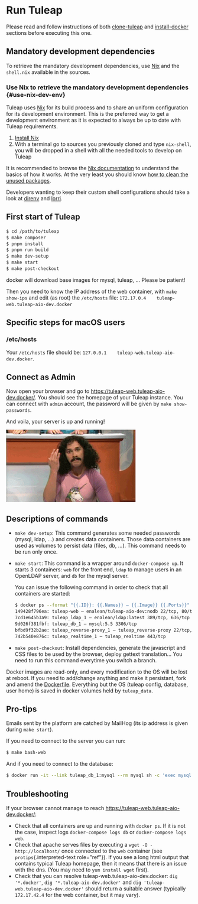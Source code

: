 # Run Tuleap

Please read and follow instructions of both
[clone-tuleap](./clone-tuleap.md) and
[install-docker](./install-docker.md) sections before executing
this one.

## Mandatory development dependencies

To retrieve the mandatory development dependencies, use
[Nix](https://nixos.org/) and the `shell.nix` available in the sources.

### Use Nix to retrieve the mandatory development dependencies {#use-nix-dev-env}

Tuleap uses [Nix](https://nixos.org/) for its build process and to share
an uniform configuration for its development environment. This is the
preferred way to get a development environment as it is expected to
always be up to date with Tuleap requirements.

1.  [Install Nix](https://nixos.org/download.html)
2.  With a terminal go to sources you previously cloned and type
    `nix-shell`, you will be dropped in a shell with all the needed
    tools to develop on Tuleap

It is recommended to browse the [Nix
documentation](https://nixos.org/manual/nix/unstable/introduction.html)
to understand the basics of how it works. At the very least you should
know [how to clean the unused
packages](https://nixos.org/manual/nix/unstable/command-ref/nix-collect-garbage.html).

Developers wanting to keep their custom shell configurations should take
a look at [direnv](https://direnv.net/) and
[lorri](https://github.com/nix-community/lorri).

## First start of Tuleap

``` bash
$ cd /path/to/tuleap
$ make composer
$ pnpm install
$ pnpm run build
$ make dev-setup
$ make start
$ make post-checkout
```

docker will download base images for mysql, tuleap, ... Please be
patient!

Then you need to know the IP address of the web container, with
`make show-ips` and edit (as root) the `/etc/hosts` file:
`172.17.0.4    tuleap-web.tuleap-aio-dev.docker`

## Specific steps for macOS users

### /etc/hosts

Your `/etc/hosts` file should be:
`127.0.0.1    tuleap-web.tuleap-aio-dev.docker`.

## Connect as Admin

Now open your browser and go to
<https://tuleap-web.tuleap-aio-dev.docker/>. You should see the homepage
of your Tuleap instance. You can connect with `admin` account, the
password will be given by `make show-passwords`.

And voila, your server is up and running!

![It\'s Magic!](../images/its-Magic.gif)

## Descriptions of commands

-   `make dev-setup`: This command generates some needed passwords
    (mysql, ldap, ...) and creates data containers. Those data
    containers are used as volumes to persist data (files, db, ...).
    This command needs to be run only once.

-   `make start`: This command is a wrapper around `docker-compose up`.
    It starts 3 containers: `web` for the front end, `ldap` to manage
    users in an OpenLDAP server, and `db` for the mysql server.

    You can issue the following command in order to check that all
    containers are started:

    ``` bash
    $ docker ps --format "{{.ID}}: {{.Names}} — {{.Image}} {{.Ports}}"
    149428f796ea: tuleap-web — enalean/tuleap-aio-dev:nodb 22/tcp, 80/tcp, 443/tcp
    7cd1e645b3a9: tuleap_ldap_1 — enalean/ldap:latest 389/tcp, 636/tcp
    9d026f381fbf: tuleap_db_1 — mysql:5.5 3306/tcp
    bfbd9f32b2ae: tuleap_reverse-proxy_1 — tuleap_reverse-proxy 22/tcp, 80/tcp, 443/tcp
    742b540e876c: tuleap_realtime_1 — tuleap_realtime 443/tcp
    ```

-   `make post-checkout`: Install dependencies, generate the javascript
    and CSS files to be used by the browser, deploy gettext
    translation\... You need to run this command everytime you switch a
    branch.

Docker images are read-only, and every modification to the OS will be
lost at reboot. If you need to add/change anything and make it
persistant, fork and amend the
[Dockerfile](https://hub.docker.com/r/enalean/tuleap-aio-dev/).
Everything but the OS (tuleap config, database, user home) is saved in
docker volumes held by `tuleap_data`.

## Pro-tips

Emails sent by the platform are catched by MailHog (its ip address is
given during `make start`).

If you need to connect to the server you can run:

``` bash
$ make bash-web
```

And if you need to connect to the database:

``` bash
$ docker run -it --link tuleap_db_1:mysql --rm mysql sh -c 'exec mysql -h"$MYSQL_PORT_3306_TCP_ADDR" -P"$MYSQL_PORT_3306_TCP_PORT" -uroot -p"$MYSQL_ENV_MYSQL_ROOT_PASSWORD" tuleap'
```

## Troubleshooting

If your browser cannot manage to reach
<https://tuleap-web.tuleap-aio-dev.docker/>:

-   Check that all containers are up and running with `docker ps`. If it
    is not the case, inspect logs `docker-compose logs db` or
    `docker-compose logs web`.
-   Check that apache serves files by executing a
    `wget -O - http://localhost/` once connected to the `web` container
    (see `protips`{.interpreted-text role="ref"}). If you see a long
    html output that contains typical Tuleap homepage, then it means
    that there is an issue with the dns. (You may need to
    `yum install wget` first).
-   Check that you can resolve tuleap-web.tuleap-aio-dev.docker:
    `dig '*.docker'`, `dig '*.tuleap-aio-dev.docker'` and
    `dig 'tuleap-web.tuleap-aio-dev.docker'` should return a suitable
    answer (typically `172.17.42.4` for the web container, but it may
    vary).
